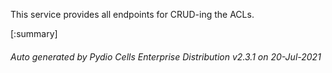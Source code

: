






This service provides all endpoints for CRUD-ing the ACLs.

[:summary]

###### Auto generated by Pydio Cells Enterprise Distribution v2.3.1 on 20-Jul-2021

